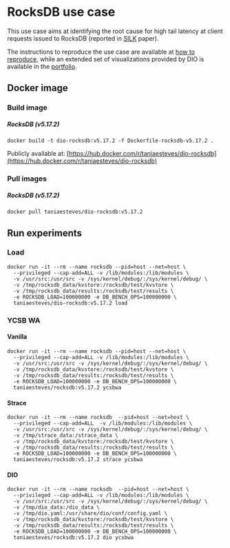 # RocksDB use case

This use case aims at identifying the root cause for high tail latency at client requests issued to RocksDB (reported in [SILK](https://www.usenix.org/system/files/atc19-balmau.pdf) paper).

The instructions to reproduce the use case are available at [how to reproduce](https://dio-tool.netlify.app/use-cases/rocksdb/how2run), while an extended set of visualizations provided by DIO is available in the [portfolio](https://dio-tool.netlify.app/use-cases/rocksdb/portfolio).


## Docker image


### Build image

##### RocksDB (v5.17.2)
```
docker build -t dio-rocksdb:v5.17.2 -f Dockerfile-rocksdb-v5.17.2 .
```

Publicly available at: [https://hub.docker.com/r/taniaesteves/dio-rocksdb](https://hub.docker.com/r/taniaesteves/dio-rocksdb)

### Pull images
##### RocksDB (v5.17.2)
```
docker pull taniaesteves/dio-rocksdb:v5.17.2
```

## Run experiments

### Load
```
docker run -it --rm --name rocksdb --pid=host --net=host \
  --privileged --cap-add=ALL -v /lib/modules:/lib/modules \
  -v /usr/src:/usr/src -v /sys/kernel/debug/:/sys/kernel/debug/ \
  -v /tmp/rocksdb_data/kvstore:/rocksdb/test/kvstore \
  -v /tmp/rocksdb_data/results:/rocksdb/test/results \
  -e ROCKSDB_LOAD=100000000 -e DB_BENCH_OPS=100000000 \
  taniaesteves/dio-rocksdb:v5.17.2 load
```

### YCSB WA

#### Vanilla
```
docker run -it --rm --name rocksdb --pid=host --net=host \
  --privileged --cap-add=ALL -v /lib/modules:/lib/modules \
  -v /usr/src:/usr/src -v /sys/kernel/debug/:/sys/kernel/debug/ \
  -v /tmp/rocksdb_data/kvstore:/rocksdb/test/kvstore \
  -v /tmp/rocksdb_data/results:/rocksdb/test/results \
  -e ROCKSDB_LOAD=100000000 -e DB_BENCH_OPS=100000000 \
  taniaesteves/rocksdb:v5.17.2 ycsbwa
```

#### Strace
```
docker run -it --rm --name rocksdb  --pid=host --net=host \
  --privileged --cap-add=ALL  -v /lib/modules:/lib/modules \
  -v /usr/src:/usr/src -v /sys/kernel/debug/:/sys/kernel/debug/ \
  -v /tmp/strace_data:/strace_data \
  -v /tmp/rocksdb_data/kvstore:/rocksdb/test/kvstore \
  -v /tmp/rocksdb_data/results:/rocksdb/test/results \
  -e ROCKSDB_LOAD=100000000 -e DB_BENCH_OPS=100000000 \
  taniaesteves/rocksdb:v5.17.2 strace ycsbwa
```

#### DIO
```
docker run -it --rm --name rocksdb  --pid=host --net=host \
  --privileged --cap-add=ALL -v /lib/modules:/lib/modules \
  -v /usr/src:/usr/src -v /sys/kernel/debug/:/sys/kernel/debug/ \
  -v /tmp/dio_data:/dio_data \
  -v /tmp/dio.yaml:/usr/share/dio/conf/config.yaml \
  -v /tmp/rocksdb_data/kvstore:/rocksdb/test/kvstore \
  -v /tmp/rocksdb_data/results:/rocksdb/test/results \
  -e ROCKSDB_LOAD=100000000 -e DB_BENCH_OPS=100000000 \
  taniaesteves/rocksdb:v5.17.2 dio ycsbwa
```

